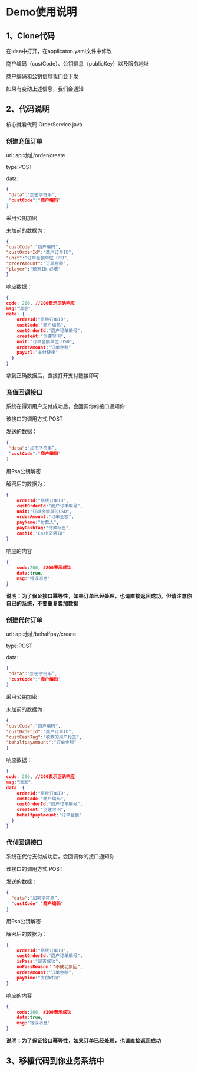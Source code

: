 # Demo使用说明

## 1、Clone代码

在Idea中打开，在applicaton.yaml文件中修改

商户编码（custCode）、公钥信息（publicKey）以及服务地址

商户编码和公钥信息我们会下发

如果有变动上述信息，我们会通知

## 2、代码说明

核心就看代码 OrderService.java

### 创建充值订单

url:  api地址/order/create

type:POST

data:

```json
{
 "data":"加密字符串”,
 "custCode":"商户编码"
}
```

采用公钥加密

未加前的数据为：

```json
{
"custCode":"商户编码",
"custOrderId":"商户订单ID",
"unit":"订单金额单位 USD",
"orderAmount":"订单金额",
"player":"玩家ID,必填"
}
```

响应数据：

```json
{
code: 200, //200表示正确响应
msg:"消息",
data: {
    orderId:"系统订单ID",
    custCode:"商户编码",
    custOrderId:"商户订单编号",
    createAt:"创建时间",
    unit:"订单金额单位 USD",
    orderAmount:"订单金额"
    payUrl:"支付链接"
  }
}
```

拿到正确数据后，直接打开支付链接即可

### 充值回调接口

系统在得知用户支付成功后，会回调你的接口通知你

该接口的调用方式 POST

发送的数据：

```json
{
 "data":"加密字符串”,
 "custCode":"商户编码"
}
```

用Rsa公钥解密

解密后的数据为：

```json
{
    orderId:"系统订单ID",
    custOrderId:"商户订单编号",
    unit:"订单金额单位USD",
    orderAmount:"订单金额",
    payName:"付款人",
    payCashTag:"付款标签",
    cashId:"Cash交易ID"
}
```

响应的内容

```json
{
    code:200, #200表示成功
    data:true,
    msg:"错误消息"
}
```

**说明：为了保证接口幂等性，如果订单已经处理，也请直接返回成功。但请注意你自已的系统，不要重复累加数据**



### 创建代付订单

url:  api地址/behalfpay/create

type:POST

data:

```json
{
 "data":"加密字符串”,
 "custCode":"商户编码"
}
```

采用公钥加密

未加前的数据为：

```json
{
"custCode":"商户编码",
"custOrderId":"商户订单ID",
"custCashTag":"收款的用户标签",
"behalfpayAmount":"订单金额"
}
```

响应数据：

```json
{
code: 200, //200表示正确响应
msg:"消息",
data: {
    orderId:"系统订单ID",
    custCode:"商户编码",
    custOrderId:"商户订单编号",
    createAt:"创建时间",
    behalfpayAmount:"订单金额"
  }
}
```



### 代付回调接口

系统在代付支付成功后，会回调你的接口通知你

该接口的调用方式 POST

发送的数据：

```json
{
  "data":"加密字符串”,
  "custCode":"商户编码"    
}
```

用Rsa公钥解密

解密后的数据为：

```json
{
    orderId:"系统订单ID",
    custOrderId:"商户订单编号",
    isPass:"是否成功",
    noPassReason："不成功原因",
    orderAmount:"订单金额",
    payTime:"支付时间"
}
```

响应的内容

```json
{
    code:200, #200表示成功
    data:true,
    msg:"错误消息"
}
```

**说明：为了保证接口幂等性，如果订单已经处理，也请直接返回成功**

## 3、移植代码到你业务系统中





